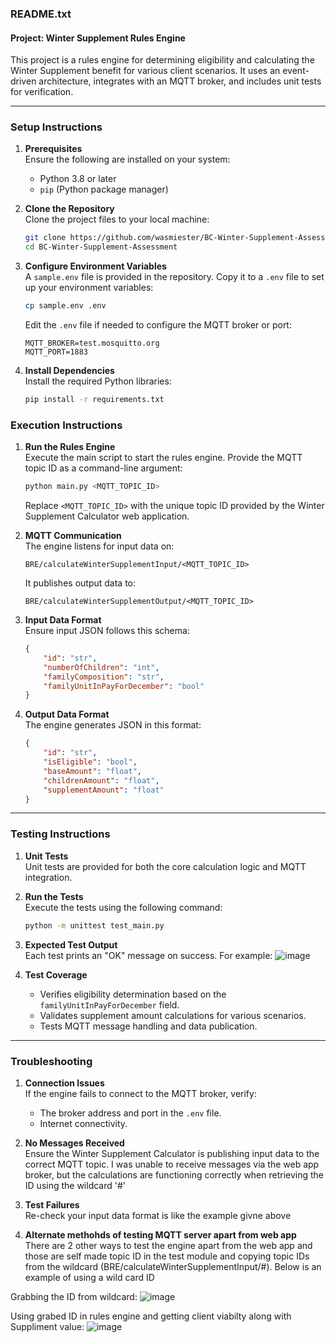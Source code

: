 ### **README.txt**

#### **Project: Winter Supplement Rules Engine**

This project is a rules engine for determining eligibility and calculating the Winter Supplement benefit for various client scenarios. It uses an event-driven architecture, integrates with an MQTT broker, and includes unit tests for verification.

---

### **Setup Instructions**

1. **Prerequisites**  
   Ensure the following are installed on your system:
   - Python 3.8 or later  
   - `pip` (Python package manager)  

2. **Clone the Repository**  
   Clone the project files to your local machine:  
   ```bash
   git clone https://github.com/wasmiester/BC-Winter-Supplement-Assessment.git
   cd BC-Winter-Supplement-Assessment
   ```

3. **Configure Environment Variables**  
   A `sample.env` file is provided in the repository. Copy it to a `.env` file to set up your environment variables:  
   ```bash
   cp sample.env .env
   ```  
   Edit the `.env` file if needed to configure the MQTT broker or port:  
   ```plaintext
   MQTT_BROKER=test.mosquitto.org
   MQTT_PORT=1883
   ```

4. **Install Dependencies**  
   Install the required Python libraries:  
   ```bash
   pip install -r requirements.txt
   ```
   
### **Execution Instructions**

1. **Run the Rules Engine**  
   Execute the main script to start the rules engine. Provide the MQTT topic ID as a command-line argument:
   ```bash
   python main.py <MQTT_TOPIC_ID>
   ```
   Replace `<MQTT_TOPIC_ID>` with the unique topic ID provided by the Winter Supplement Calculator web application.

2. **MQTT Communication**  
   The engine listens for input data on:
   ```plaintext
   BRE/calculateWinterSupplementInput/<MQTT_TOPIC_ID>
   ```
   It publishes output data to:
   ```plaintext
   BRE/calculateWinterSupplementOutput/<MQTT_TOPIC_ID>
   ```

3. **Input Data Format**  
   Ensure input JSON follows this schema:
   ```json
   {
       "id": "str", 
       "numberOfChildren": "int",
       "familyComposition": "str", 
       "familyUnitInPayForDecember": "bool"
   }
   ```

4. **Output Data Format**  
   The engine generates JSON in this format:
   ```json
   {
       "id": "str", 
       "isEligible": "bool", 
       "baseAmount": "float", 
       "childrenAmount": "float", 
       "supplementAmount": "float"
   }
   ```

---

### **Testing Instructions**

1. **Unit Tests**  
   Unit tests are provided for both the core calculation logic and MQTT integration.

2. **Run the Tests**  
   Execute the tests using the following command:
   ```bash
   python -m unittest test_main.py
   ```

3. **Expected Test Output**  
   Each test prints an "OK" message on success. For example:
  ![image](https://github.com/user-attachments/assets/84949fe0-1899-435e-b6b4-7bc485d9223c)


4. **Test Coverage**  
   - Verifies eligibility determination based on the `familyUnitInPayForDecember` field.
   - Validates supplement amount calculations for various scenarios.
   - Tests MQTT message handling and data publication.

---

### **Troubleshooting**

1. **Connection Issues**  
   If the engine fails to connect to the MQTT broker, verify:
   - The broker address and port in the `.env` file.
   - Internet connectivity.

2. **No Messages Received**  
   Ensure the Winter Supplement Calculator is publishing input data to the correct MQTT topic. I was unable to receive messages via the web app broker, but the calculations are functioning correctly when retrieving the ID using the wildcard '#'

3. **Test Failures**  
   Re-check your input data format is like the example givne above
   
4. **Alternate methohds of testing MQTT server apart from web app**  
   There are 2 other ways to test the engine apart from the web app and those are self made topic ID in the test module and copying topic IDs from the wildcard (BRE/calculateWinterSupplementInput/#). Below is an example of using a wild card ID

Grabbing the ID from wildcard:
![image](https://github.com/user-attachments/assets/13967422-a205-43eb-8410-db15ffa9768a)

Using grabed ID in rules engine and getting client viabilty along with Suppliment value:
![image](https://github.com/user-attachments/assets/466af60c-c252-49f5-b7d9-07eb4a41ec23)

